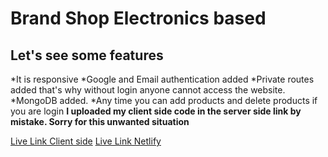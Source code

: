 # Brand Shop Electronics based
## Let's  see some features
*It is responsive
*Google and Email authentication added
*Private routes added that's why without login anyone cannot access the website.
*MongoDB added.
*Any time you can add products and delete products if you are login
__I uploaded my client side code in the server side link by mistake. Sorry for this unwanted situation__

[Live Link Client side](https://brand-shop-7a337.web.app/)
[Live Link Netlify](https://655f74a0cfd1d80f713ca5d4--cute-eclair-4ca51e.netlify.app)